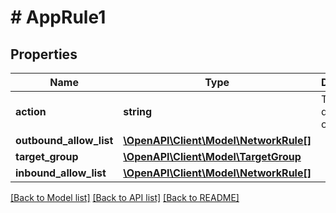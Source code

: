 # # AppRule1

## Properties

Name | Type | Description | Notes
------------ | ------------- | ------------- | -------------
**action** | **string** | Type of deployment of the rule. | [optional]
**outbound_allow_list** | [**\OpenAPI\Client\Model\NetworkRule[]**](NetworkRule.md) |  | [optional]
**target_group** | [**\OpenAPI\Client\Model\TargetGroup**](TargetGroup.md) |  | [optional]
**inbound_allow_list** | [**\OpenAPI\Client\Model\NetworkRule[]**](NetworkRule.md) |  | [optional]

[[Back to Model list]](../../README.md#models) [[Back to API list]](../../README.md#endpoints) [[Back to README]](../../README.md)
